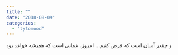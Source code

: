 ```yaml
---
title: ""
date: "2018-08-09"
categories: 
  - "tytomood"
---
```


و چقدر آسان است که فرض کنیم... امروز، همانی است که همیشه خواهد بود
